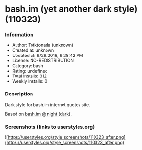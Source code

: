 # bash.im (yet another dark style) (110323)

### Information
- Author: Totktonada (unknown)
- Created at: unknown
- Updated at: 9/29/2016, 9:28:42 AM
- License: NO-REDISTRIBUTION
- Category: bash
- Rating: undefined
- Total installs: 312
- Weekly installs: 0


### Description
Dark style for bash.im internet quotes site.

Based on <a href="https://userstyles.org/styles/81175/bash-im-night-dark">bash.im @ night (dark)</a>.


### Screenshots (links to userstyles.org)
![https://userstyles.org/style_screenshots/110323_after.png](https://userstyles.org/style_screenshots/110323_after.png)


